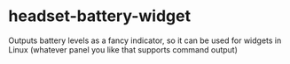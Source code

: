# headset-battery-widget
Outputs battery levels as a fancy indicator, so it can be used for widgets in Linux (whatever panel you like that supports command output)
